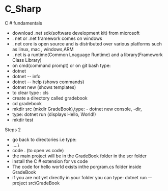 # C_Sharp
C # fundamentals
- download .net sdk(software development kit) from microsoft
- . net or .net framework comes on windows
- . net core is open source and is distributed over various platforms such as linux, mac , windows,ARM
- . net is a runtime(Common Lnaguage Runtime) and a library(Framework Class Library)
- on cmd(command prompt) or on git bash type:
- dotnet
- dotnet -- info
- dotnet -- help (shows commands)
- dotnet new (shows templates)
- to clear type : cls
- create a directory called gradebook
- cd gradebook
-  mkdir src (mkdir GradeBook),type: - dotnet new console, -dir,     
-  type: dotnet run (displays Hello, World!)
-  mkdir test

Steps 2
- go back to directories i.e type:
- ..\..\
- code . (to open vs code)
- the main project will be in the GradeBook folder in the scr folder
- install the C # extension for vs code
- The code for hello world exists inthe porgram.cs folder inside GradeBook
- if you are not yet directly in your folder you can type: dotnet run --project src\GradeBook


